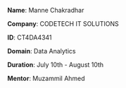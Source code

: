 **Name**: Manne Chakradhar     

**Company**: CODETECH IT SOLUTIONS

**ID**: CT4DA4341

**Domain**: Data Analytics

**Duration**: July 10th - August 10th

**Mentor**: Muzammil Ahmed


